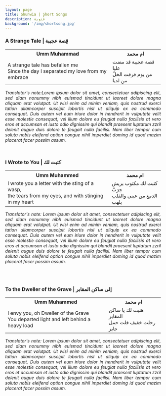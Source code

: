 ```yaml
---
layout: page
title: Ghunwia | Short Songs
description: غُنوية
background: '/img/shortsong.jpg'
---
```

<!-- A Strange Tale -->
<html>
<head>
<style>
table {
  width: 100%;
  border: ;
}
</style>
</head>
<body>

<h3>A Strange Tale | قِصة عجيبة</h3>
<table>
  <tr>
    <th>Umm Muhammad</th>
  <right><th>ام محمد</th></right>
  </tr>
  <tr>
    <td>A strange tale has befallen me
<br>Since the day I separated my love from my embrace
</td>
    <td>
<right>
قصة عجيبة قد مضت عليا
<br>من يوم فرقت الخلّ من لديا
<br>
</right>
</td>
  </tr>
</table>
<p align="justify">
<i>Translator's note:Lorem ipsum dolor sit amet, consectetuer adipiscing elit, sed diam nonummy nibh euismod tincidunt ut laoreet dolore magna aliquam erat volutpat. Ut wisi enim ad minim veniam, quis nostrud exerci tation ullamcorper suscipit lobortis nisl ut aliquip ex ea commodo consequat. Duis autem vel eum iriure dolor in hendrerit in vulputate velit esse molestie consequat, vel illum dolore eu feugiat nulla facilisis at vero eros et accumsan et iusto odio dignissim qui blandit praesent luptatum zzril delenit augue duis dolore te feugait nulla facilisi. Nam liber tempor cum soluta nobis eleifend option congue nihil imperdiet doming id quod mazim placerat facer possim assum. </i>
</p>
</body>
</html>
<p>
</p>
<br>
<!-- I wrote you a letter -->
<html>
<head>
<style>
table {
  width: 100%;
  border: ;
}
</style>
</head>
<body>

<h3>I Wrote to You | كتبت لك</h3>
<table>
  <tr>
    <th>Umm Muhammed</th>
    <right><th>ام محمد</th></right>
  </tr>
  <tr>
    <td>I wrote you a letter with the sting of a wasp,
<br> the tears from my eyes, and with stinging in my heart
</td>
    <td>
<right>
كتبت لك مكتوب بريش حِرَبْ
<br>الدمع من عيني والقلب يلهب
<br>
</right>
</td>
  </tr>
</table>
<p align="justify">
<i>Translator's note: Lorem ipsum dolor sit amet, consectetuer adipiscing elit, sed diam nonummy nibh euismod tincidunt ut laoreet dolore magna aliquam erat volutpat. Ut wisi enim ad minim veniam, quis nostrud exerci tation ullamcorper suscipit lobortis nisl ut aliquip ex ea commodo consequat. Duis autem vel eum iriure dolor in hendrerit in vulputate velit esse molestie consequat, vel illum dolore eu feugiat nulla facilisis at vero eros et accumsan et iusto odio dignissim qui blandit praesent luptatum zzril delenit augue duis dolore te feugait nulla facilisi. Nam liber tempor cum soluta nobis eleifend option congue nihil imperdiet doming id quod mazim placerat facer possim assum.</i>
</p>
</body>
</html>
<p>
</p>
<br>
<!-- Dweller of the Grave -->
<html>
<head>
<style>
table {
  width: 100%;
  border: ;
}
</style>
</head>
<body>
<br>
<h3>To the Dweller of the Grave |  إلى ساكن المقابر</h3>
<table>
  <tr>
    <th>Umm Muhammed</th>
    <right><th>ام محمد</th></right>
  </tr>
  <tr>
    <td>I envy you, oh Dweller of the Grave
<br>You departed light and left behind a heavy load
</td>
    <td>
<right>
هنيت لك يا ساكن المقابر
<br>رحلت خفيف فلت حمل جاير

</right>
</td>
  </tr>
</table>

<p align="justify">
<i>Translator's note: Lorem ipsum dolor sit amet, consectetuer adipiscing elit, sed diam nonummy nibh euismod tincidunt ut laoreet dolore magna aliquam erat volutpat. Ut wisi enim ad minim veniam, quis nostrud exerci tation ullamcorper suscipit lobortis nisl ut aliquip ex ea commodo consequat. Duis autem vel eum iriure dolor in hendrerit in vulputate velit esse molestie consequat, vel illum dolore eu feugiat nulla facilisis at vero eros et accumsan et iusto odio dignissim qui blandit praesent luptatum zzril delenit augue duis dolore te feugait nulla facilisi. Nam liber tempor cum soluta nobis eleifend option congue nihil imperdiet doming id quod mazim placerat facer possim assum.</i>
</p>
</body>
</html>
